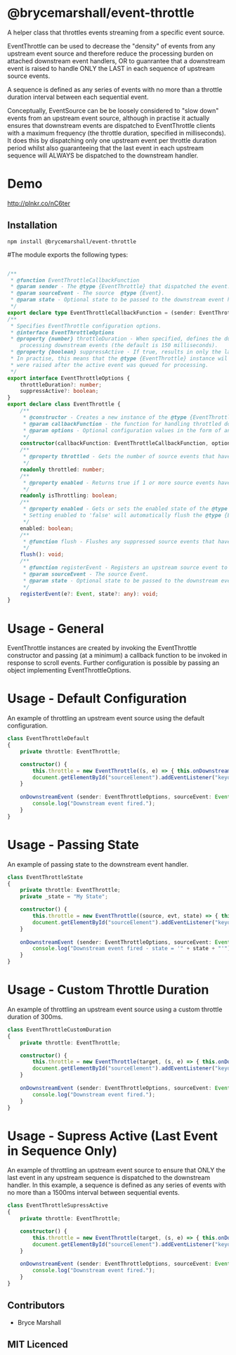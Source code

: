 # @brycemarshall/event-throttle

A helper class that throttles events streaming from a specific event source.

EventThrottle can be used to decrease the "density" of events from any upstream event source and therefore reduce the processing burden on attached downstream event handlers, 
OR to guanrantee that a downstream event is raised to handle ONLY the LAST in each sequence of upstream source events.

A sequence is defined as any series of events with no more than a throttle duration interval between each sequential event.

Conceptually, EventSource can be be loosely considered to "slow down" events from an upstream event source, although in practise it actually ensures that downstream events are 
dispatched to EventThrottle clients with a maximum frequency (the throttle duration, specified in milliseconds). It does this by dispatching only one upstream event
per throttle duration period whilst also guaranteeing that the last event in each upstream sequence will ALWAYS be dispatched to the downstream handler.

# Demo

http://plnkr.co/nC6ter

## Installation

`npm install @brycemarshall/event-throttle`

#The module exports the following types:

```ts

/**
 * @function EventThrottleCallbackFunction
 * @param sender - The @type {EventThrottle} that dispatched the event.
 * @param sourceEvent - The source  @type {Event}.
 * @param state - Optional state to be passed to the downstream event handler.
 */
export declare type EventThrottleCallbackFunction = (sender: EventThrottle, sourceEvent: Event) => void;
/**
 * Specifies EventThrottle configuration options.
 * @interface EventThrottleOptions
 * @property {number} throttleDuration - When specified, defines the duration (in milliseconds) of the minimum delay in between
    processing downstream events (the default is 150 milliseconds).
 * @property {boolean} suppressActive - If true, results in only the last of a sequence of upstream (source) events being fired.
 * In practise, this means that the @type {EventThrottle} instance wil only dispatch a throttled event if no additional upstream events
 * were raised after the active event was queued for processing.
 */
export interface EventThrottleOptions {
    throttleDuration?: number;
    suppressActive?: boolean;
}
export declare class EventThrottle {
    /**
     * @constructor - Creates a new instance of the @type {EventThrottle} class.
     * @param callbackFunction - the function for handling throttled downstream events.
     * @param options - Optional configuration values in the form of an object implementing @type {EventThrottleOptions}.
     */    
    constructor(callbackFunction: EventThrottleCallbackFunction, options?: EventThrottleOptions);
    /**
     * @property throttled - Gets the number of source events that have been suppressed since the last downstream event was dispatched by this instance.
     */
    readonly throttled: number;
    /**
     * @property enabled - Returns true if 1 or more source events have been suppressed since the last downstream event was dispatched by this instance.
     */
    readonly isThrottling: boolean;
    /**
     * @property enabled - Gets or sets the enabled state of the @type {EventThrottle} instance.
     * Setting enabled to 'false' will automatically flush the @type {EventThrottle} instance.
     */
    enabled: boolean;
    /**
     * @function flush - Flushes any suppressed source events that have not yet been processed.
     */
    flush(): void;
    /**
     * @function registerEvent - Registers an upstream source event to be potentially queued for downstream processing.
     * @param sourceEvent - The source Event.
     * @param state - Optional state to be passed to the downstream event handler.
     */
    registerEvent(e?: Event, state?: any): void;
}


```
# Usage - General

EventThrottle instances are created by invoking the EventThrottle constructor and passing (at a minimum) a callback function to be invoked in response to scroll events.
Further configuration is possible by passing an object implementing EventThrottleOptions.

# Usage - Default Configuration

An example of throttling an upstream event source using the default configuration.

```ts
class EventThrottleDefault
{
    private throttle: EventThrottle;

    constructor() {
        this.throttle = new EventThrottle((s, e) => { this.onDownstreamEvent(s, e) });
        document.getElementById("sourceElement").addEventListener("keydown", (e) => { this.throttle.registerEvent(e); });
    }
    
    onDownstreamEvent (sender: EventThrottleOptions, sourceEvent: Event) {
        console.log("Downstream event fired.");
    }
}

```

# Usage - Passing State

An example of passing state to the downstream event handler.

```ts
class EventThrottleState
{
    private throttle: EventThrottle;
    private _state = "My State";

    constructor() {
        this.throttle = new EventThrottle((source, evt, state) => { this.onDownstreamEvent(source, evt, state) });
        document.getElementById("sourceElement").addEventListener("keydown", (evt) => { this.throttle.registerEvent(evt, this._state); });
    }
    
    onDownstreamEvent (sender: EventThrottleOptions, sourceEvent: Event, state: string) {
        console.log("Downstream event fired - state = '" + state + "'");
    }
}

```

# Usage - Custom Throttle Duration

An example of throttling an upstream event source using a custom throttle duration of 300ms.

```ts
class EventThrottleCustomDuration
{
    private throttle: EventThrottle;

    constructor() {
        this.throttle = new EventThrottle(target, (s, e) => { this.onDownstreamEvent(s, e) }, { throttleDuration: 300 });
        document.getElementById("sourceElement").addEventListener("keydown", (e) => { this.throttle.registerEvent(e); });
    }
    
    onDownstreamEvent (sender: EventThrottleOptions, sourceEvent: Event) {
        console.log("Downstream event fired.");
    }
}

```

# Usage - Supress Active (Last Event in Sequence Only)

An example of throttling an upstream event source to ensure that ONLY the last event in any upstream sequence is dispatched to the downstream handler.
In this example, a sequence is defined as any series of events with no more than a 1500ms interval between sequential events.

```ts
class EventThrottleSupressActive
{
    private throttle: EventThrottle;

    constructor() {
        this.throttle = new EventThrottle(target, (s, e) => { this.onDownstreamEvent(s, e) }, { throttleDuration: 1500, suppressActive: true });
        document.getElementById("sourceElement").addEventListener("keydown", (e) => { this.throttle.registerEvent(e); });
    }
    
    onDownstreamEvent (sender: EventThrottleOptions, sourceEvent: Event) {
        console.log("Downstream event fired.");
    }
}

```

## Contributors

 - Bryce Marshall

## MIT Licenced
